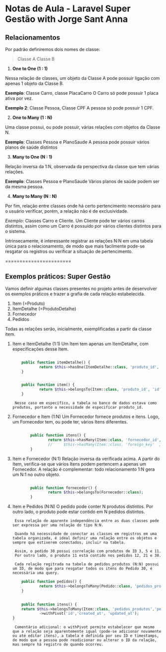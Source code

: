# Notas de Aula - Laravel Super Gestão with Jorge Sant Anna

## Relacionamentos

Por padrão definiremos dois nomes de classe:
> Classe A
> Classe B

1. **One to One (1 : 1)** 

Nessa relação de classes, um objeto da Classe A pode possuir ligação com apenas 1 objeto da Classe B.

**Exemplo**: Classe Carro, classe PlacaCarro
O Carro só pode possuir 1 placa ativa por vez.

**Exemplo 2**: Classe Pessoa, Classe CPF
A pessoa só pode possuir 1 CPF.



2. **One to Many (1 : N)**

Uma classe possui, ou pode possuir, várias relações com objetos da Classe N.

**Exemplo**: Classes Pessoa e PlanoSaude
A pessoa pode possuir vários planos de saúde distintos



3. **Many to One (N : 1)**

Relação inversa da 1:N, observada da perspectiva da classe que tem várias relações.

**Exemplo**: Classes Pessoa e PlanoSaude
Vários planos de saúde podem ser da mesma pessoa. 


4. **Many to Many (N : N)**

Por fim, relação entre classes onde há certo pertencimento necessário para o usuário verificar, porém, a relação não é de exclusividade.

*Exemplo*: Classes Carro e Cliente.
Um Cliente pode ter vários carros distintos, assim como um Carro é possuído por vários clientes distintos para o sistema.

Intrinsecamente, é interessante registrar as relações N:N em uma tabela única para o relacionamento, de modo que mais facilmente pode-se resgatar os registros ou verificar a situação de pertencimento.


=======================

## Exemplos práticos: Super Gestão

Vamos definir algumas classes presentes no projeto antes de desenvolver os exemplos práticos e trazer a grafia de cada relação estabelecida.

1. Item 			 (=Produto)
2. ItemDetalhe (=ProdutoDetalhe)
3. Fornecedor
4. Pedidos

Todas as relações serão, inicialmente, exemplificadas a partir da classe item.

1. Item e ItemDetalhe (1:1)
   	Um Item tem apenas um ItemDetalhe, com especificações desse Item.

	```php (arquivo Item.php)
	
		public function itemDetalhe() {
				return $this->hasOne(ItemDetalhe::class, 'produto_id', 'id');
		}
	
	```

	```php (arquivo ItemDetalhe.php)
	
		public function item() {
				return $this->belongsTo(Item::class, 'produto_id', 'id');
		}

	```

		Nesse caso em específico, a tabela no banco de dados estava como produtos, portanto a necessidade de especificar produto_id.


2. Fornecedor e Item (1:N)
   	Um Fornecedor fornece produtos e itens. Logo, um Fornecedor tem, ou pode ter, vários Itens diferentes.  

	```php (Arquivo Fornecedor.php)

			public function itens() {
					return $this->hasMany(Item::class, 'fornecedor_id', 'id');
					//     $this->hasMany(Item::class, 'foreign_key'  , 'id');
			}

	```

3. Item e Fornecedor (N:1)
   	Relação inversa da verificada acima. A partir do Item, verifica-se que vários Itens podem pertencem a apenas um Fornecedor. A relação é complementar: todo relacionamento 1:N gera um N:1 no outro objeto.

	```php (Arquivo Item.php)

			public function fornecedor() {
					return $this->belongsTo(Fornecedor::class);
			}

	```


4. Item e Pedidos  (N:N)
		O pedido pode conter N produtos distintos. 
		Por outro lado, o produto pode estar contido em N pedidos distintos.

		Essa relação de aparente independência entre as duas classes pode ser expressa por uma relação do tipo N:N.

		Quando há necessidade de conectar as classes em registros em uma tabela organizada, é ideal definir uma relação entre os objetos e sempre que estiverem conectados, incluir na tabela.  
		
		Assim, o pedido 30 possui correlação com produtos de ID 3, 5 e 11.
		Por outro lado, o produto 11 está contido nos pedidos 12, 21 e 30.
		
		Cada relação regitrada na tabela de pedidos_produtos (N:N) possui um ID, de modo que para resgatar todos os itens do Pedido 30, é necessária uma query.

	```php (Arquivo Item.php)
		public function pedidos() {
				return $this->belongsToMany(Pedido::class, 'pedidos_produtos', 'produto_id' , 'pedido_id');
		}
	```

	```php (Arquivo Pedido.php)
	  
		public function itens() {
        return $this->belongsToMany(Item::class, 'pedidos_produtos','pedido_id', 'produto_id')
                ->withPivot('id','created_at', 'updated_at');
    }

	```

		Comentário adicional: o withPivot permite estabelecer que mesmo que a relação seja aparentemente igual (pode-se adicionar novamente ou até editar itens), a tabela é definida por seu ID e timestamps, de modo que a pessoa pode readicionar ou alterar o ID da relação, mas sempre há registro de quando ocorreu.
